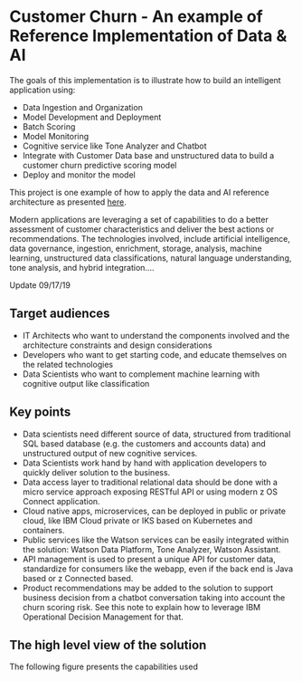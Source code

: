 # Customer Churn - An example of Reference Implementation of Data & AI

The goals of this implementation is to illustrate how to build an intelligent application using:

* Data Ingestion and Organization
* Model Development and Deployment
* Batch Scoring
* Model Monitoring
* Cognitive service like Tone Analyzer and Chatbot
* Integrate with Customer Data base and unstructured data to build a customer churn predictive scoring model
* Deploy and monitor the model

This project is one example of how to apply the data and AI reference architecture as presented [here](https://ibm-cloud-architecture.github.io/refarch-data-ai-analytics/).

Modern applications are leveraging a set of capabilities to do a better assessment of customer characteristics and deliver the best actions or recommendations. The technologies involved, include artificial intelligence, data governance, ingestion, enrichment, storage, analysis, machine learning, unstructured data classifications, natural language understanding, tone analysis, and hybrid integration....

Update 09/17/19

## Target audiences

* IT Architects who want to understand the components involved and the architecture constraints and design considerations
* Developers who want to get starting code, and educate themselves on the related technologies
* Data Scientists who want to complement machine learning with cognitive output like classification  

## Key points

* Data scientists need different source of data, structured from traditional SQL based database (e.g. the customers and accounts data) and unstructured output of new cognitive services.
* Data Scientists work hand by hand with application developers to quickly deliver solution to the business.
* Data access layer to traditional relational data should be done with a micro service approach exposing RESTful API or using modern z OS Connect application.
* Cloud native apps, microservices, can be deployed in public or private cloud, like IBM Cloud private or IKS based on Kubernetes and containers.
* Public services like the Watson services can be easily integrated within the solution: Watson Data Platform, Tone Analyzer, Watson Assistant.
* API management is used to present a unique API for customer data, standardize for consumers like the webapp, even if the back end is Java based or z Connected based.
* Product recommendations may be added to the solution to support business decision from a chatbot conversation taking into account the churn scoring risk. See this note to explain how to leverage IBM Operational Decision Management for that.

## The high level view of the solution

The following figure presents the capabilities used 
